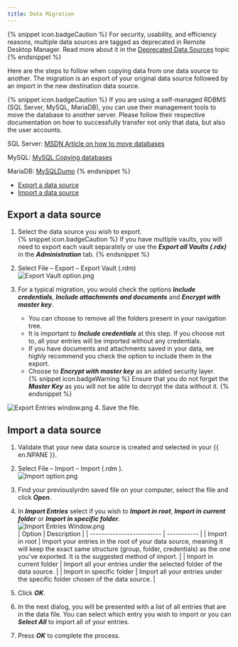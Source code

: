 ```yaml
---
title: Data Migration
---
```

{% snippet icon.badgeCaution %}
For security, usability, and efficiency reasons, multiple data sources are tagged as deprecated in Remote Desktop Manager. Read more about it in the [Deprecated Data Sources](/kb/remote-desktop-manager/knowledge-base/deprecated-data-sources/) topic
{% endsnippet %}

Here are the steps to follow when copying data from one data source to another. The migration is an export of your original data source followed by an import in the new destination data source.

{% snippet icon.badgeCaution %}
If you are using a self-managed RDBMS (SQL Server, MySQL, MariaDB), you can use their management tools to move the database to another server. Please follow their respective documentation on how to successfully transfer not only that data, but also the user accounts.

SQL Server: [MSDN Article on how to move databases](https://support.microsoft.com/en-us/help/314546/how-to-move-databases-between-computers-that-are-running-sql-server)

MySQL: [MySQL Copying databases](https://dev.mysql.com/doc/refman/5.7/en/copying-databases.html)

MariaDB: [MySQLDump](https://mariadb.com/kb/en/mariadb/mysqldump/)
{% endsnippet %}

- [Export a data source](#export)
- [Import a data source](#import)

## Export a data source
<a name="export"></a>

1. Select the data source you wish to export.  
{% snippet icon.badgeCaution %}
If you have multiple vaults, you will need to export each vault separately or use the ***Export all Vaults (.rdx)*** in the ***Administration*** tab.
{% endsnippet %}  

2. Select File – Export – Export Vault (.rdm)  
![Export Vault option.png](/img/en/kb/kb4540.png)
1. For a typical migration, you would check the options ***Include credentials***, ***Include attachments and documents*** and ***Encrypt with master key***.
   - You can choose to remove all the folders present in your navigation tree.
   - It is important to ***Include credentials*** at this step. If you choose not to, all your entries will be imported without any credentials.
   - If you have documents and attachments saved in your data, we highly recommend you check the option to include them in the export.
   - Choose to ***Encrypt with master key*** as an added security layer.  
{% snippet icon.badgeWarning %}
Ensure that you do not forget the ***Master Key*** as you will not be able to decrypt the data without it.
{% endsnippet %}  

![Export Entries window.png](/img/en/kb/kb4541.png)
4. Save the file.

## Import a data source
<a name="import"></a>

1. Validate that your new data source is created and selected in your {{ en.NPANE }}.
1. Select File – Import – Import (.rdm ).  
![Import option.png](/img/en/kb/kb4542.png)
1. Find your previouslyrdm saved file on your computer, select the file and click ***Open***.
1. In ***Import Entries*** select if you wish to ***Import in root***, ***Import in current folder*** or ***Import in specific folder***.  
   ![Import Entries Window.png](/img/en/kb/kb4543.png)  
   | Option                    | Description |
   | ------------------------- | ----------- |
   | Import in root            | Import your entries in the root of your data source, meaning it will keep the exact same structure (group, folder, credentials) as the one you've exported. It is the suggested method of import. |
   | Import in current folder  | Import all your entries under the selected folder of the data source. |
   | Import in specific folder | Import all your entries under the specific folder chosen of the data source. |

1. Click ***OK***.
1. In the next dialog, you will be presented with a list of all entries that are in the data file. You can select which entry you wish to import or you can ***Select All*** to import all of your entries.
1. Press ***OK*** to complete the process.
